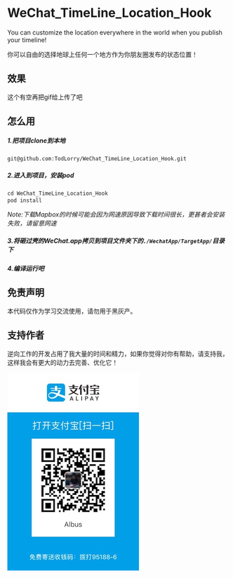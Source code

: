 # WeChat_TimeLine_Location_Hook
You can customize the location everywhere in the world when you publish your timeline!

你可以自由的选择地球上任何一个地方作为你朋友圈发布的状态位置！



## 效果

这个有空再把gif给上传了吧



## 怎么用

##### 1.把项目clone到本地

```
git@github.com:TodLorry/WeChat_TimeLine_Location_Hook.git
```

##### 2.进入到项目，安装pod

```
cd WeChat_TimeLine_Location_Hook
pod install
```

*Note:下载Mapbox的时候可能会因为网速原因导致下载时间很长，更甚者会安装失败，请留意网速*

##### 3.将砸过壳的WeChat.app拷贝到项目文件夹下的`./WechatApp/TargetApp/`目录下

##### 4.编译运行吧



## 免责声明

本代码仅作为学习交流使用，请勿用于黑灰产。



## 支持作者

逆向工作的开发占用了我大量的时间和精力，如果你觉得对你有帮助，请支持我，这样我会有更大的动力去完善、优化它！

![IMG_4542](https://github.com/TodLorry/WeChat_TimeLine_Location_Hook/blob/master/Resource_Of_README/IMG_4542.JPG)